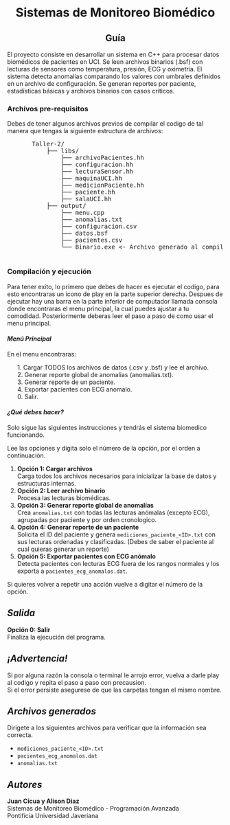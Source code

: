 <head>
  <h1 align="center"><strong> Sistemas de Monitoreo Biomédico </strong></h1>
  <h2 align="center"> Guía </h2>
</head>
<body>
  <p> El proyecto consiste en desarrollar un sistema en C++ para procesar datos biomédicos de pacientes en UCI. Se leen archivos binarios (.bsf) con lecturas de sensores como temperatura, presión, ECG y oximetría. El sistema detecta anomalías comparando los valores con umbrales definidos en un archivo de configuración. Se generan reportes por paciente, estadísticas básicas y archivos binarios con casos críticos. </p>

  <h3><strong> Archivos pre-requisitos</strong> </h3>
  <p> Debes de tener algunos archivos previos de compilar el codigo de tal manera que tengas la siguiente estructura de archivos: <br>
  <ol>
    <pre>
    Taller-2/
        ├── libs/
            ├── archivoPacientes.hh
            ├── configuracion.hh
            ├── lecturaSensor.hh
            ├── maquinaUCI.hh
            ├── medicionPaciente.hh
            ├── paciente.hh
            ├── salaUCI.hh
        ├── output/
            ├── menu.cpp
            ├── anomalias.txt
            ├── configuracion.csv
            ├── datos.bsf
            ├── pacientes.csv
            └── Binario.exe <- Archivo generado al compilar
    </pre>
  </ol>
  </p>
        
  <h3><strong> Compilación y ejecución </strong></h3>
  <p>Para tener exito, lo primero que debes de hacer es ejecutar el codigo, para esto encontraras un icono de play en la parte superior derecha. Despues de ejecutar hay una barra en la parte inferior de computador llamada consola donde encontraras el menu principal, la cual puedes ajustar a tu comodidad. Posteriormente deberas leer el paso a paso de como usar el menu principal.</p>
  
  <h4><em> Menú Principal </em></h4>
  <p> En el menu encontraras:</p>
  <ol>
    <p>
    1. Cargar TODOS los archivos de datos (.csv y .bsf) y lee el archivo.<br>
    2. Generar reporte global de anomalias (anomalias.txt).<br>
    3. Generar reporte de un paciente.<br>
    4. Exportar pacientes con ECG anomalo.<br>
    0. Salir.<br>
    </p>
  </ol>

  <h4><em> ¿Qué debes hacer? </em></h4>
  <p> Solo sigue las siguientes instrucciones y tendrás el sistema biomedico funcionando.</p>
  <p> Lee las opciones y digita solo el número de la opción, por el orden a continuación.</p>
   <ol>
    <li><strong>Opción 1: Cargar archivos</strong><br>
      Carga todos los archivos necesarios para inicializar la base de datos y estructuras internas.
    </li>
     <li><strong>Opción 2: Leer archivo binario</strong><br></li>
       Procesa las lecturas biomédicas.
     <li><strong>Opción 3: Generar reporte global de anomalías</strong><br>
      Crea <code>anomalias.txt</code> con todas las lecturas anómalas (excepto ECG), agrupadas por paciente y por orden cronologico.
    </li>
    <li><strong>Opción 4: Generar reporte de un paciente</strong><br>
      Solicita el ID del paciente y genera <code>mediciones_paciente_&lt;ID&gt;.txt</code> con sus lecturas ordenadas y clasificadas. (Debes de saber el paciente al cual quieras generar un reporte)
    </li>
    <li><strong>Opción 5: Exportar pacientes con ECG anómalo</strong><br>
      Detecta pacientes con lecturas ECG fuera de los rangos normales y los exporta a <code>pacientes_ecg_anomalos.dat</code>.
    </li>
  </ol>
  <p> Si quieres volver a repetir una acción vuelve a digitar el número de la opción.</p>

  <h2><em>Salida</em></h2>
  <p><strong>Opción 0: Salir</strong><br>
  Finaliza la ejecución del programa.</p>

  <h2><em><strong>¡Advertencia!</strong></em></h2>
 <p>Si por alguna razón la consola o terminal le arrojo error, vuelva a darle play al codigo y repita el paso a paso con precausion. <br>
   Si el error persiste asegurese de que las carpetas tengan el mismo nombre. </p>

  <h2><em>Archivos generados</em></h2>
  <p> Dirigete a los siguientes archivos para verificar que la información sea correcta.</p>
  <ul>
    <li><code>mediciones_paciente_&lt;ID&gt;.txt</code></li>
    <li><code>pacientes_ecg_anomalos.dat</code></li>
    <li><code>anomalias.txt</code></li>
  </ul>

  <h2><em>Autores</em></h2>
  <p><strong>Juan Cícua y Alison Diaz</strong><br>
  Sistemas de Monitoreo Biomédico - Programación Avanzada<br>
  Pontificia Universidad Javeriana</p>
</body>
